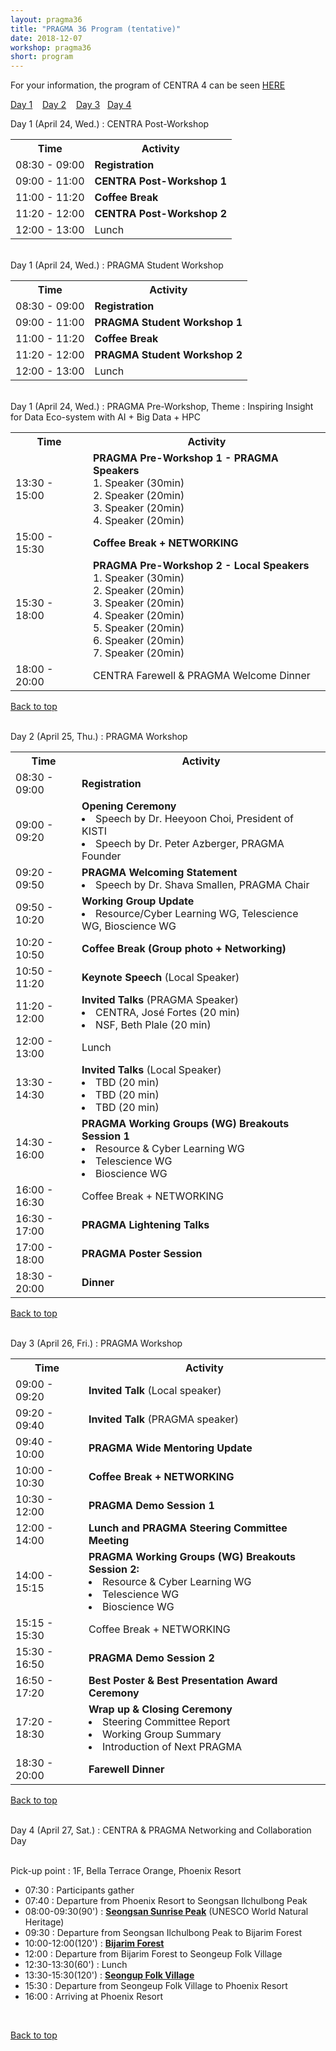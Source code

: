 ```yaml
---
layout: pragma36
title: "PRAGMA 36 Program (tentative)"
date: 2018-12-07
workshop: pragma36
short: program
---
```


For your information, the program of CENTRA 4 can be seen <a href="http://www.globalcentra.org/centra4/program.html" target="new">HERE</a>

[Day 1](#day1) &nbsp;&nbsp; [Day 2](#day2) &nbsp;&nbsp;
[Day 3](#day3) &nbsp;&nbsp;[Day 4](#day4)

<div class="border36" id="day1">Day 1 (April 24, Wed.) : CENTRA Post-Workshop</div>
<table class="program36">
  <tr>
    <th>Time</th>
    <th>Activity</th>
  </tr>
  <tr>
    <td>08:30 - 09:00</td>
    <td><b>Registration</b></td>
  </tr>
  <tr>
    <td>09:00 - 11:00</td>
    <td><b>CENTRA Post-Workshop 1</b></td>
  </tr>
  <tr>
    <td>11:00 - 11:20</td>
    <td class="break"><b>Coffee Break</b></td>
  </tr>
  <tr>
    <td>11:20 - 12:00</td>
    <td><b>CENTRA Post-Workshop 2</b></td>
  </tr>
  <tr>
    <td>12:00 - 13:00</td>
     <td class="break">Lunch </td>
  </tr>
</table>
<br>
<div class="border36" id="day1">Day 1 (April 24, Wed.) : PRAGMA Student Workshop</div>
<table class="program36">
  <tr>
    <th>Time</th>
    <th>Activity</th>
  </tr>
  <tr>
    <td>08:30 - 09:00</td>
    <td><b>Registration</b></td>
  </tr>
  <tr>
    <td>09:00 - 11:00</td>
    <td><b>PRAGMA Student Workshop 1</b></td>
  </tr>
  <tr>
    <td>11:00 - 11:20</td>
    <td class="break"><b>Coffee Break</b></td>
  </tr>
  <tr>
    <td>11:20 - 12:00</td>
    <td><b>PRAGMA Student Workshop 2</b></td>
  </tr>
  <tr>
    <td>12:00 - 13:00</td>
     <td class="break">Lunch </td>
  </tr>
</table>
<br>
<div class="border36" id="day1">Day 1 (April 24, Wed.) : PRAGMA Pre-Workshop, Theme : Inspiring Insight for Data Eco-system with AI + Big Data + HPC</div>
<table class="program36">
  <tr>
    <th>Time</th>
    <th>Activity</th>
  </tr>
  <tr>
    <td>13:30 - 15:00</td>
    <td><b>PRAGMA Pre-Workshop 1 - PRAGMA Speakers</b><br>
    1. Speaker (30min)<br>
    2. Speaker (20min)<br>
    3. Speaker (20min)<br>
    4. Speaker (20min)<br>    
    </td>
  </tr>
  <tr>
    <td>15:00 - 15:30</td>
    <td class="break"><b>Coffee Break + NETWORKING</b></td>
  </tr>
  <tr>
    <td>15:30 - 18:00</td>
    <td><b>PRAGMA Pre-Workshop 2 - Local Speakers</b><br>
    1. Speaker (30min)<br>
    2. Speaker (20min)<br>
    3. Speaker (20min)<br>
    4. Speaker (20min)<br>    
    5. Speaker (20min)<br>    
    6. Speaker (20min)<br>    
    7. Speaker (20min)<br>        
    </td>
  </tr>
  <tr>
    <td>18:00 - 20:00</td>
     <td class="break">CENTRA Farewell & PRAGMA Welcome Dinner</td>
  </tr>
</table>

[Back to top](/pragma36-program)

<br>

<div class="border36" id="day2">Day 2 (April 25, Thu.) : PRAGMA Workshop</div>

<table class="program36">
  <tr>
    <th>Time</th>
    <th>Activity</th>
  </tr>
  <tr>
    <td>08:30 - 09:00</td>
    <td><b>Registration</b></td>
  </tr>
  <tr>
    <td>09:00 - 09:20</td>
    <td><b>Opening Ceremony</b> <br>
      <li>Speech by Dr. Heeyoon Choi, President of KISTI</li> 
      <li>Speech by Dr. Peter Azberger, PRAGMA Founder </td>
  </tr>
  <tr>
    <td>09:20 - 09:50</td>
    <td><b>PRAGMA Welcoming Statement</b> <br>
      <li>Speech by Dr. Shava Smallen, PRAGMA Chair </li></td>
  </tr>
  <tr>
    <td>09:50 - 10:20</td>
    <td><b>Working Group Update </b> <br>
      <li>Resource/Cyber Learning WG, Telescience WG, Bioscience WG </li></td>
  </tr>  
  <tr>
    <td>10:20 - 10:50</td>
    <td class="break"><b>Coffee Break (Group photo + Networking)</b></td>
  </tr>
  <tr>
    <td>10:50 - 11:20</td>
    <td><b>Keynote Speech</b> (Local Speaker) </td>
  </tr>
  <tr>
    <td>11:20 - 12:00</td>
    <td><b>Invited Talks</b> (PRAGMA Speaker) <br>
      <li>CENTRA, José Fortes (20 min) </li> 
      <li>NSF, Beth Plale (20 min) </li></td>
  </tr>  
  <tr>
    <td>12:00 - 13:00</td>
     <td class="break">Lunch </td>
  </tr>
  <tr>
    <td>13:30 - 14:30</td>
    <td><b>Invited Talks</b> (Local Speaker) <br>
      <li>TBD (20 min) </li>
      <li>TBD (20 min) </li>
      <li>TBD (20 min) </li></td>
  </tr>
  <tr>
    <td>14:30 - 16:00</td>
    <td><b>PRAGMA Working Groups (WG) Breakouts Session 1 </b> <br>
      <li>Resource & Cyber Learning WG </li>
      <li>Telescience WG </li> 
      <li>Bioscience WG </li></td>
  </tr>
  <tr>
    <td>16:00 - 16:30</td>
    <td class="break">Coffee Break  + NETWORKING </td>
  </tr>
  <tr>
    <td>16:30 - 17:00</td>
    <td><b>PRAGMA Lightening Talks </b></td>
  </tr>  
  <tr>
    <td>17:00 - 18:00</td>
    <td><b>PRAGMA Poster Session</b></td>
  </tr>
  <tr>
    <td>18:30 - 20:00</td>
    <td class="break"><b>Dinner</b></td>
  </tr>
</table>

[Back to top](/pragma36-program)

<br>

<div class="border36" id="day3">Day 3 (April 26, Fri.) : PRAGMA Workshop</div>

<table class="program36">
  <tr>
    <th>Time</th>
    <th>Activity</th>
  </tr>
  <tr>
    <td>09:00 - 09:20</td>
    <td><b>Invited Talk</b> (Local speaker)</td>
  </tr>
  <tr>
    <td>09:20 - 09:40</td>
    <td><b>Invited Talk</b> (PRAGMA speaker)</td>
  </tr>
  <tr>
    <td>09:40 - 10:00</td>
    <td><b>PRAGMA Wide Mentoring Update </b></td>
  </tr>
  <tr>
    <td>10:00 - 10:30</td>
    <td class="break"><b>Coffee Break + NETWORKING</b></td>
  </tr>
  <tr>
    <td>10:30 - 12:00</td>
    <td><b>PRAGMA Demo Session 1</b></td>
  </tr>
  <tr>
    <td>12:00 - 14:00</td>
    <td><b>Lunch and PRAGMA Steering Committee Meeting</b></td>
  </tr>
  <tr>
    <td>14:00 - 15:15</td>
    <td><b>PRAGMA Working Groups (WG) Breakouts Session 2: </b> <br>
      <li>Resource & Cyber Learning WG </li>
      <li>Telescience WG </li> 
      <li>Bioscience WG </li></td>
  </tr> 
  <tr>
    <td>15:15 - 15:30</td>
    <td class="break">Coffee Break  + NETWORKING </td>
  </tr>
  <tr>
    <td>15:30 - 16:50</td>
    <td><b>PRAGMA Demo Session 2</b></td>
  </tr> 
  <tr>
    <td>16:50 - 17:20</td>
    <td><b>Best Poster & Best Presentation Award Ceremony </b></td>
  </tr>
  <tr>
    <td>17:20 - 18:30</td>
    <td><b>Wrap up & Closing Ceremony</b><br>
      <li>Steering Committee Report </li> 
      <li>Working Group Summary </li> 
      <li>Introduction of Next PRAGMA </li></td>
  </tr>
  <tr>
    <td>18:30 - 20:00</td>
    <td class="break"><b>Farewell Dinner</b></td>
  </tr>
</table>

[Back to top](/pragma36-program)

<br>

<div class="border36" id="day4">Day 4 (April 27, Sat.) : CENTRA & PRAGMA Networking and Collaboration Day  </div><br>

Pick-up point : 1F, Bella Terrace Orange, Phoenix Resort<br>
<ul>
<li>07:30 : Participants gather</li>
<li>07:40 : Departure from Phoenix Resort to Seongsan Ilchulbong Peak</li>
<li>08:00-09:30(90') : <a href="https://www.visitjeju.net/en/detail/view?contentsid=CONT_000000000500349&menuId=DOM_000001817000000001#p1" target="new"><b>Seongsan Sunrise Peak</b></a> (UNESCO World Natural Heritage)</li>
<li>09:30 : Departure from Seongsan Ilchulbong Peak to Bijarim Forest </li>
<li>10:00-12:00(120') : <a href="https://www.visitjeju.net/en/detail/view?contentsid=CONT_000000000500270&menuId=DOM_000001817000000001#p2" target="new"><b>Bijarim Forest</b></a></li>
<li>12:00 : Departure from Bijarim Forest to Seongeup Folk Village</li>
<li>12:30-13:30(60') : Lunch</li>
<li>13:30-15:30(120') : <a href="https://www.visitjeju.net/en/detail/view?contentsid=CONT_000000000500351&menuId=DOM_000001817000000001#p7" target="new"><b>Seongup Folk Village</b></a></li>
<li>15:30 : Departure from Seongeup Folk Village to Phoenix Resort</li>
<li>16:00 : Arriving at Phoenix Resort</li>
</ul><br>

[Back to top](/pragma36-program)

<br>
